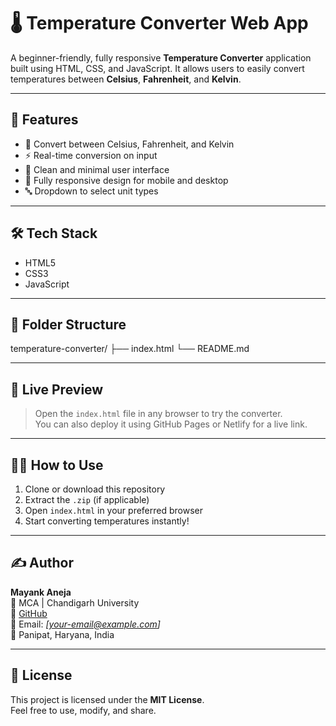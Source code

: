 # 🌡️ Temperature Converter Web App

A beginner-friendly, fully responsive **Temperature Converter** application built using HTML, CSS, and JavaScript. It allows users to easily convert temperatures between **Celsius**, **Fahrenheit**, and **Kelvin**.

---

## 🚀 Features

- 🔁 Convert between Celsius, Fahrenheit, and Kelvin
- ⚡ Real-time conversion on input
- 🎨 Clean and minimal user interface
- 📱 Fully responsive design for mobile and desktop
- 🔤 Dropdown to select unit types

---

## 🛠️ Tech Stack

- HTML5  
- CSS3  
- JavaScript

---

## 📂 Folder Structure

temperature-converter/
├── index.html
└── README.md

---

## 📸 Live Preview

> Open the `index.html` file in any browser to try the converter.  
> You can also deploy it using GitHub Pages or Netlify for a live link.

---

## 🧑‍💻 How to Use

1. Clone or download this repository
2. Extract the `.zip` (if applicable)
3. Open `index.html` in your preferred browser
4. Start converting temperatures instantly!

---

## ✍️ Author

**Mayank Aneja**  
📍 MCA | Chandigarh University  
🔗 [GitHub](https://github.com/mayank10021)  
📧 Email: _[your-email@example.com]_  
📱 Panipat, Haryana, India

---

## 📄 License

This project is licensed under the **MIT License**.  
Feel free to use, modify, and share.
